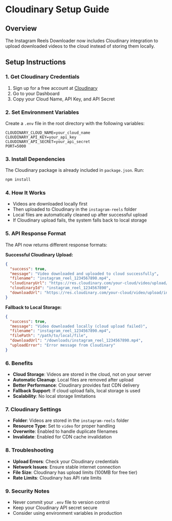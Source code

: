 # Cloudinary Setup Guide

## Overview
The Instagram Reels Downloader now includes Cloudinary integration to upload downloaded videos to the cloud instead of storing them locally.

## Setup Instructions

### 1. Get Cloudinary Credentials
1. Sign up for a free account at [Cloudinary](https://cloudinary.com/)
2. Go to your Dashboard
3. Copy your Cloud Name, API Key, and API Secret

### 2. Set Environment Variables
Create a `.env` file in the root directory with the following variables:

```env
CLOUDINARY_CLOUD_NAME=your_cloud_name
CLOUDINARY_API_KEY=your_api_key
CLOUDINARY_API_SECRET=your_api_secret
PORT=5000
```

### 3. Install Dependencies
The Cloudinary package is already included in `package.json`. Run:
```bash
npm install
```

### 4. How It Works
- Videos are downloaded locally first
- Then uploaded to Cloudinary in the `instagram-reels` folder
- Local files are automatically cleaned up after successful upload
- If Cloudinary upload fails, the system falls back to local storage

### 5. API Response Format
The API now returns different response formats:

**Successful Cloudinary Upload:**
```json
{
  "success": true,
  "message": "Video downloaded and uploaded to cloud successfully",
  "filename": "instagram_reel_1234567890.mp4",
  "cloudinaryUrl": "https://res.cloudinary.com/your-cloud/video/upload/instagram-reels/instagram_reel_1234567890.mp4",
  "cloudinaryId": "instagram_reel_1234567890",
  "downloadUrl": "https://res.cloudinary.com/your-cloud/video/upload/instagram-reels/instagram_reel_1234567890.mp4"
}
```

**Fallback to Local Storage:**
```json
{
  "success": true,
  "message": "Video downloaded locally (cloud upload failed)",
  "filename": "instagram_reel_1234567890.mp4",
  "filePath": "/path/to/local/file",
  "downloadUrl": "/downloads/instagram_reel_1234567890.mp4",
  "uploadError": "Error message from Cloudinary"
}
```

### 6. Benefits
- **Cloud Storage**: Videos are stored in the cloud, not on your server
- **Automatic Cleanup**: Local files are removed after upload
- **Better Performance**: Cloudinary provides fast CDN delivery
- **Fallback Support**: If cloud upload fails, local storage is used
- **Scalability**: No local storage limitations

### 7. Cloudinary Settings
- **Folder**: Videos are stored in the `instagram-reels` folder
- **Resource Type**: Set to `video` for proper handling
- **Overwrite**: Enabled to handle duplicate filenames
- **Invalidate**: Enabled for CDN cache invalidation

### 8. Troubleshooting
- **Upload Errors**: Check your Cloudinary credentials
- **Network Issues**: Ensure stable internet connection
- **File Size**: Cloudinary has upload limits (100MB for free tier)
- **Rate Limits**: Cloudinary has API rate limits

### 9. Security Notes
- Never commit your `.env` file to version control
- Keep your Cloudinary API secret secure
- Consider using environment variables in production 